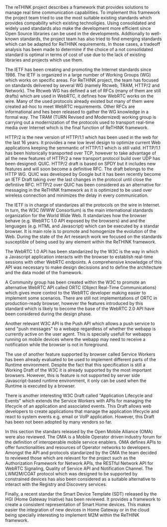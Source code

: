 The reTHINK project describes a framework that provides solutions to manage real time communication capabilities. To implement this framework the project team tried to use the most suitable existing standards which provides compability which existing technoligies. Using consolidated and widely used standards also make the development more efficient since Open Source libraries can be used in the developments. Addtionally to well-known standards, the project team has also tried to find emerging standards which can be adapted for ReTHINK requirements. In those cases, a tradeoff analysis has been made to determine if the choice of a not consolidated standard is optimal in terms of cost of use due to the lack of existing libraries and projects which use them.

   
The IETF has been creating and promoting the Internet standards since 1986. The IETF is organized in a large number of Working Groups (WG) which works on specific areas. For ReTHINK project, the team has focused on standards delivered by several WG (namely Rtcweb, TRAM, HTTP/2 and Network). The Rtcweb WG has defined a set of RFCs (many of them are still drafts) which are used in WebRTC, it defines how WebRTC works on the wire. Many of the used protocols already existed but many of them were created ad-hoc to meet WebRTC requirements. Other RFCs are informational and hes been released to gather the WG knowledge in a formal way. 
The TRAM (TURN Revised and Modernized) working group is carrying out a modernization of the protocols used to transport real-time media over Internet which is the final function of ReTHINK framework. 

HTTP/2 is the new version of HTTP/1.1 which has been used in the web for the last 16 years. It provides a new low level design to optimize current Web applications keeping the semmantic of HTTP/1.1 which is still valid. HTTP/1.1 has been historically transported over TCP, however to take advantage of all the new features of HTTP/2 a new transport protocol build over UDP has been designed: QUIC. HTTP/2 draft is based on SPDY but it includes new features and will soon become a definitive RFC. The draft belongs to the HTTP WG. QUIC was developed by Google but it has been recently become an IETF Draft taking over the last changes in the protocol until close the defintiive RFC. HTTP/2 over QUIC has been considered as an alternative for messaging in the ReTHINK framework as it is optimized to be used over wireless connection and minimizes the delay in every communication.

The IETF is in charge of standarizes all the protocols on the wire in Internet. In turn, the W3C (WWW Consortium) is the main international standards organization for the World Wide Web. It standarizes how the browser behave (e.g. WebRTC 1.0 API exposed by the browsers) and and the lenguages (e.g. HTML and Javascript) which can be executed by a standar browser. It is main role is to promote and homogenize the evolution of the Web. During the state of the Art research work we focused on the standards susceptible of being used by any element within the ReTHINK framework. 

The WebRTC 1.0 API has been standarized by the W3C is the way in which a Javascript application interacts with the browser to establish real-time sessions with other WebRTC endpoints. A comprehensive knowledge of this API was necessary to make design decissions and to define the architecture and the data model of the framework. 

 A Community group has been created within the W3C to promote an alternative WebRTC API called ORTC (Object Real-Time Communications) which gives more control to the WebRTC developer making easier to implement some scenarios. There are still not implementations of ORTC in production-ready browser, however the features introduced by this standard which is likely to become the base of the WebRTC 2.0 API have been considered during the design phase.

Another relevant W3C API is the Push API which allows a push service to send "push messages" to a webapp regardless of whether the webapp is currently active on the user agent. This is specially usefull for webapps running on mobile devices where the webapp may need to receive a notification while the browser is not in foreground. 

The use of another feature supported by browser called Service Workers has been already evaluated to be used to implement different parts of the Runtime environment. Despite the fact that this specification is still a Working Draft of the W3C it is already supported by the most important browsers. However, this is feature is not supported by server side Javascript-based runtime environment, it only can be used when the Runtime is executed by a browser.

There is another interesting W3C Draft called "Application Lifecycle and Events" which extends the Service Workers with APIs for managing the lifecycle of an application and associated events. This Draft allows web developers to create applications that manage the application lifecycle and react to system events e.g. email or VoIP application. However, this Draft has been not been adopted by many vendors so far.

In this section the standars released by the Open Mobile Alliance (OMA) were also reviewed. The OMA is a Mobile Operator driven industry forum for the definition of interoperable mobile service enablers. OMA defines APIs to offer functionalities and resources of Operator networks to developers. Amongst the API and protocols standarized by the OMA the team decided to reviewed those which are relevant for the project such as the Authorization Framework for Network APIs, the RESTful Network API for WebRTC Signaling, Quality of Service API and Notification Channel.
 The LWM2M/COAT protocol which was designed to be supported by constrained devices has also been considered as a suitable alternative to interact with the Registry and Discovery services.

Finally, a recent standar the Smart Device Template (SDT) released by the HGI (Home Gateway Iniative) has been reviewed. It provides a framework to create a consistent representation of Smart Home devices. This makes easier the integration of new devices in Home Gateway or in the cloud being specially interesting to implement M2M within the ReTHINK framework.
